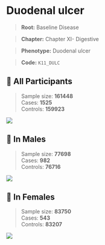 # Duodenal ulcer

> **Root:** Baseline Disease  

> **Chapter:** Chapter XI- Digestive  

> **Phenotype:** Duodenal ulcer  

> **Code:** `K11_DULC`

## 🧪 All Participants  
> Sample size: **161448**  
> Cases: **1525**  
> Controls: **159923**
<img src="/Disease/Figures/ALL/Incidence/K11_DULC.png"/>
<CsvTable src="/Disease_Data/ALL/Incidence/COX_K11_DULC.csv" label="🔍 View full results" />

## 👨 In Males  
> Sample size: **77698**  
> Cases: **982**  
> Controls: **76716**
<img src="/Disease/Figures/Male/Incidence/K11_DULC.png"/>
<CsvTable src="/Disease_Data/Male/Incidence/COX_K11_DULC.csv" label="🔍 View full results" />

## 👩 In Females  
> Sample size: **83750**  
> Cases: **543**  
> Controls: **83207**
<img src="/Disease/Figures/Female/Incidence/K11_DULC.png"/>
<CsvTable src="/Disease_Data/Female/Incidence/COX_K11_DULC.csv" label="🔍 View full results" />
